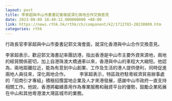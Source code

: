 ```yaml
---
layout: post
title: 李家超與中山市委書記會面就深化兩地合作交換意見
date: 2023-08-09 18:49:12.000000000 +08:00
link: https://news.rthk.hk/rthk/ch/component/k2/1712783-20230809.htm
categories: rthk
---
```


行政長官李家超與中山市委書記郭文海會面，就深化香港與中山合作交換意見。

李家超表示，歡迎郭文海書記率團訪港，指出香港是中山市主要外資來源地，兩地的經貿關係密切，加上自港珠澳大橋通車以來，香港與中山的車程大大縮短。他認為，兩地距離拉近，能為有意到中山創業、工作及生活的港人提供便利，同時促進兩地人員往來，深化兩地合作。
　　
李家超表示，特區政府駐粵經濟貿易辦事處的「招商引才專組」積極招攬當地企業及人才來港發展，感謝中山市政府一直支持相關工作。他說，香港將繼續善用作為專業服務和融資平台的優勢，鼓勵企業拓展在中山和其他粵港澳大灣區城市的業務。
　　
